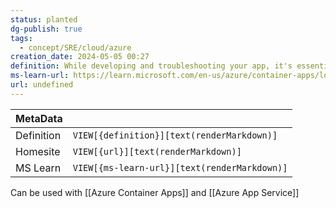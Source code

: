 ```yaml
---
status: planted
dg-publish: true
tags:
  - concept/SRE/cloud/azure
creation_date: 2024-05-05 00:27
definition: While developing and troubleshooting your app, it's essential to see the logs for your app in real time.
ms-learn-url: https://learn.microsoft.com/en-us/azure/container-apps/log-streaming?tabs=bash
url: undefined
---
```


| MetaData   |                                              |
| ---------- | -------------------------------------------- |
| Definition | `VIEW[{definition}][text(renderMarkdown)]`   |
| Homesite   | `VIEW[{url}][text(renderMarkdown)]`          |
| MS Learn   | `VIEW[{ms-learn-url}][text(renderMarkdown)]` |
Can be used with [[Azure Container Apps]] and [[Azure App Service]]
